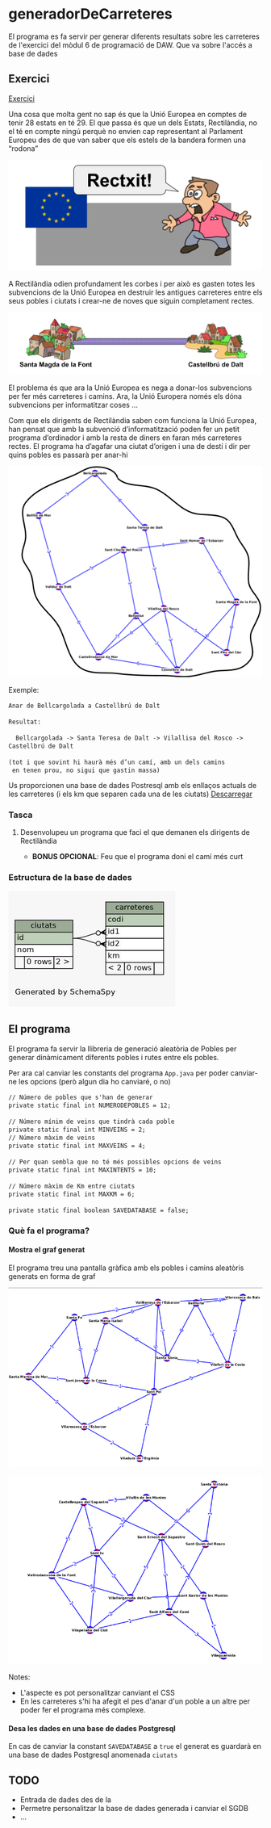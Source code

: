 # generadorDeCarreteres
El programa es fa servir per generar diferents resultats sobre les carreteres 
de l'exercici del mòdul 6 de programació de DAW. Que va sobre l'accés a base de dades 

## Exercici

[Exercici](https://uf.ctrl-alt-d.net/material/mostra/453/rectilandia-el-29e-estat-de-la-unio-europea)

Una cosa que molta gent no sap és que la Unió Europea en comptes de tenir 28 estats en té 29. El que passa és que un dels Estats, Rectilàndia,  no el té en compte ningú perquè no envien cap representant al Parlament Europeu des de que van saber que els estels de la bandera formen una “rodona”

![Europa](https://raw.githubusercontent.com/utrescu/PaginaPersonal/master/static/images/rectxit1.png)

A Rectilàndia odien profundament les corbes i per això es gasten totes les subvencions de la Unió Europea en destruir les antigues carreteres entre els seus pobles i ciutats i crear-ne de noves que siguin completament rectes.

![Europa](https://raw.githubusercontent.com/utrescu/PaginaPersonal/master/static/images/rectxit2.png)

El problema és que ara la Unió Europea es nega a donar-los subvencions per fer més carreteres i camins. Ara, la Unió Europera només els dóna subvencions per informatitzar coses … 

Com que els dirigents de Rectilàndia saben com funciona la Unió Europea,  han pensat que amb la subvenció d’informatització poden fer un petit programa d’ordinador i amb la resta de diners en faran més carreteres rectes. El programa ha d’agafar una ciutat d’origen i una de destí i dir per quins pobles es passarà per anar-hi

![Rectilàndia](https://raw.githubusercontent.com/utrescu/PaginaPersonal/master/static/images/rectxit3.png)

Exemple: 

    Anar de Bellcargolada a Castellbrú de Dalt

    Resultat: 

      Bellcargolada -> Santa Teresa de Dalt -> Vilallisa del Rosco -> Castellbrú de Dalt

    (tot i que sovint hi haurà més d’un camí, amb un dels camins 
     en tenen prou, no sigui que gastin massa)

Us proporcionen una base de dades Postresql amb els enllaços actuals de les carreteres (i els km que separen cada una de les ciutats) [Descarregar](https://drive.google.com/file/d/1TRTG9enU6YX3Dpr1ekviCz1WZ7oYxB_W/view?usp=sharing)

### Tasca

1. Desenvolupeu un programa que faci el que demanen els dirigents de Rectilàndia

    * **BONUS OPCIONAL**: Feu que el programa doni el camí més curt


### Estructura de la base de dades

![BDD](https://raw.githubusercontent.com/utrescu/PaginaPersonal/master/static/images/rectxit4.png)

## El programa

El programa fa servir la llibreria de generació aleatòria de Pobles per generar dinàmicament diferents pobles
i rutes entre els pobles.

Per ara cal canviar les constants del programa `App.java` per poder canviar-ne les opcions (però algun dia
ho canviaré, o no)

    // Número de pobles que s'han de generar
    private static final int NUMERODEPOBLES = 12;

    // Número mínim de veins que tindrà cada poble
    private static final int MINVEINS = 2;
    // Número màxim de veins
    private static final int MAXVEINS = 4;

    // Per quan sembla que no té més possibles opcions de veins
    private static final int MAXINTENTS = 10;

    // Número màxim de Km entre ciutats
    private static final int MAXKM = 6;

    private static final boolean SAVEDATABASE = false;


### Què fa el programa?

#### Mostra el graf generat

El programa treu una pantalla gràfica amb els pobles i camins aleatòris generats en forma de graf

![Exemple1](imatges/exemple1.png)

![Exemple2](imatges/exemple2.png)

Notes: 
* L'aspecte es pot personalitzar canviant el CSS
* En les carreteres s'hi ha afegit el pes d'anar d'un poble a un altre per poder fer el programa més complexe.

#### Desa les dades en una base de dades Postgresql

En cas de canviar la constant `SAVEDATABASE` a `true` el generat es guardarà en una base de dades Postgresql anomenada `ciutats`

## TODO 

* Entrada de dades des de la 
* Permetre personalitzar la base de dades generada i canviar el SGDB
* ...
